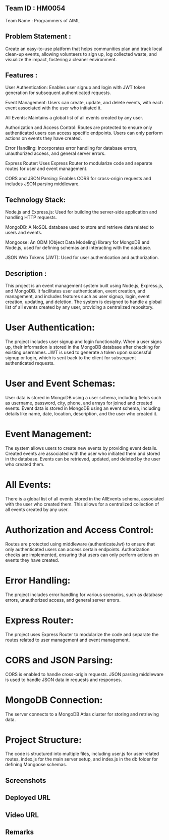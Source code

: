 ## Team ID : HM0054                
  
  Team Name : Programmers of AIML

## Problem Statement :
  
  Create an easy-to-use platform that helps communities plan and track local clean-up events, allowing volunteers to sign up, log collected waste, and visualize the impact, fostering a cleaner environment.

## Features :

  User Authentication: Enables user signup and login with JWT token generation for subsequent authenticated requests.
  
  Event Management: Users can create, update, and delete events, with each event associated with the user who initiated it.
  
  All Events: Maintains a global list of all events created by any user.
  
  Authorization and Access Control: Routes are protected to ensure only authenticated users can access specific endpoints. Users can only perform actions on events they have created.
  
  Error Handling: Incorporates error handling for database errors, unauthorized access, and general server errors.
  
  Express Router: Uses Express Router to modularize code and separate routes for user and event management.
  
  CORS and JSON Parsing: Enables CORS for cross-origin requests and includes JSON parsing middleware.

## Technology Stack:

  Node.js and Express.js: Used for building the server-side application and handling HTTP requests.
  
  MongoDB: A NoSQL database used to store and retrieve data related to users and events.
  
  Mongoose: An ODM (Object Data Modeling) library for MongoDB and Node.js, used for defining schemas and interacting with the database.
  
  JSON Web Tokens (JWT): Used for user authentication and authorization.
  
## Description :

  This project is an event management system built using Node.js, Express.js, and MongoDB. It facilitates user authentication, event creation, and management, and includes features such as user signup, login,      event creation, updating, and deletion. The system is designed to handle a global list of all events created by any user, providing a centralized repository.
    
  # User Authentication:
  
  The project includes user signup and login functionality.
  When a user signs up, their information is stored in the MongoDB database after checking for existing usernames.
  JWT is used to generate a token upon successful signup or login, which is sent back to the client for subsequent authenticated requests.
  
  # User and Event Schemas:
  
  User data is stored in MongoDB using a user schema, including fields such as username, password, city, phone, and arrays for joined and created events.
  Event data is stored in MongoDB using an event schema, including details like name, date, location, description, and the user who created it.
  
  # Event Management:
  
  The system allows users to create new events by providing event details.
  Created events are associated with the user who initiated them and stored in the database.
  Events can be retrieved, updated, and deleted by the user who created them.
  
  # All Events:
  
  There is a global list of all events stored in the AllEvents schema, associated with the user who created them. This allows for a centralized collection of all events created by any user.
  
  # Authorization and Access Control:
  
  Routes are protected using middleware (authenticateJwt) to ensure that only authenticated users can access certain endpoints.
  Authorization checks are implemented, ensuring that users can only perform actions on events they have created.
  
  # Error Handling:
  
  The project includes error handling for various scenarios, such as database errors, unauthorized access, and general server errors.
  
  # Express Router:
  
  The project uses Express Router to modularize the code and separate the routes related to user management and event management.
  
  # CORS and JSON Parsing:
  
  CORS is enabled to handle cross-origin requests.
  JSON parsing middleware is used to handle JSON data in requests and responses.
  
  # MongoDB Connection:
  
  The server connects to a MongoDB Atlas cluster for storing and retrieving data.
  
  # Project Structure:
      
  The code is structured into multiple files, including user.js for user-related routes, index.js for the main server setup, and index.js in the db folder for defining Mongoose schemas.

## Screenshots
  <Images>

## Deployed URL

  <Link>

## Video URL

  <Link>

## Remarks 

  <optional>
